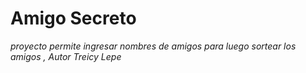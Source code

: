 <h1>Amigo Secreto</h1>
<em>proyecto permite ingresar nombres de amigos para luego sortear los amigos</em>
<em>, Autor Treicy Lepe </em>
